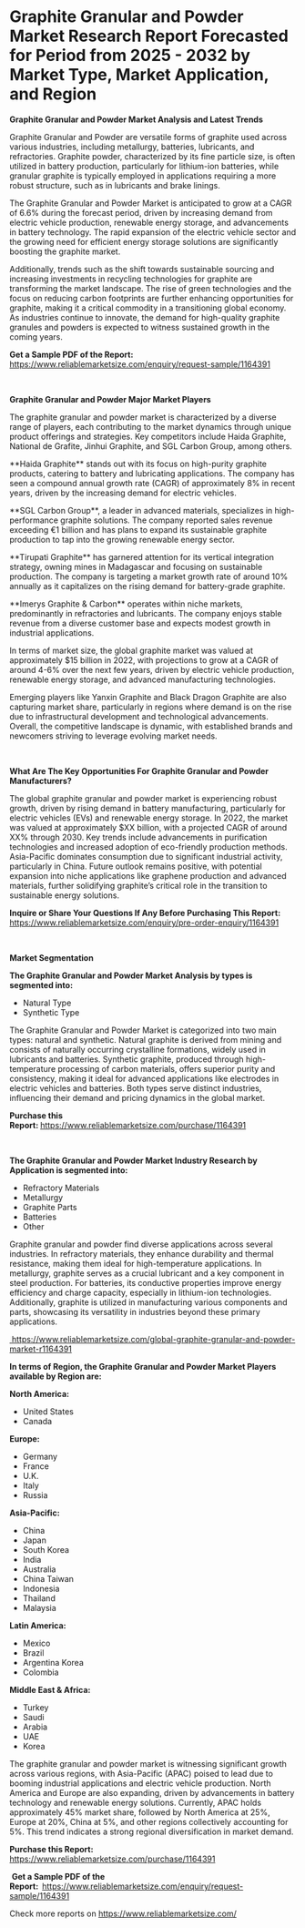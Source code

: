 <p><h1>Graphite Granular and Powder Market Research Report Forecasted for Period from 2025 -  2032 by Market Type, Market Application, and Region</h1></p><p><strong>Graphite Granular and Powder Market Analysis and Latest Trends</strong></p>
<p><p>Graphite Granular and Powder are versatile forms of graphite used across various industries, including metallurgy, batteries, lubricants, and refractories. Graphite powder, characterized by its fine particle size, is often utilized in battery production, particularly for lithium-ion batteries, while granular graphite is typically employed in applications requiring a more robust structure, such as in lubricants and brake linings.</p><p>The Graphite Granular and Powder Market is anticipated to grow at a CAGR of 6.6% during the forecast period, driven by increasing demand from electric vehicle production, renewable energy storage, and advancements in battery technology. The rapid expansion of the electric vehicle sector and the growing need for efficient energy storage solutions are significantly boosting the graphite market. </p><p>Additionally, trends such as the shift towards sustainable sourcing and increasing investments in recycling technologies for graphite are transforming the market landscape. The rise of green technologies and the focus on reducing carbon footprints are further enhancing opportunities for graphite, making it a critical commodity in a transitioning global economy. As industries continue to innovate, the demand for high-quality graphite granules and powders is expected to witness sustained growth in the coming years.</p></p>
<p><strong>Get a Sample PDF of the Report:&nbsp;</strong> <a href="https://www.reliablemarketsize.com/enquiry/request-sample/1164391?utm_campaign=2528&utm_medium=2&utm_source=Github&utm_content=ia&utm_term=02042025&utm_id=graphite-granular-and-powder">https://www.reliablemarketsize.com/enquiry/request-sample/1164391</a></p>
<p>&nbsp;</p>
<p><strong>Graphite Granular and Powder Major Market Players</strong></p>
<p><p>The graphite granular and powder market is characterized by a diverse range of players, each contributing to the market dynamics through unique product offerings and strategies. Key competitors include Haida Graphite, National de Grafite, Jinhui Graphite, and SGL Carbon Group, among others.</p><p>**Haida Graphite** stands out with its focus on high-purity graphite products, catering to battery and lubricating applications. The company has seen a compound annual growth rate (CAGR) of approximately 8% in recent years, driven by the increasing demand for electric vehicles.</p><p>**SGL Carbon Group**, a leader in advanced materials, specializes in high-performance graphite solutions. The company reported sales revenue exceeding €1 billion and has plans to expand its sustainable graphite production to tap into the growing renewable energy sector.</p><p>**Tirupati Graphite** has garnered attention for its vertical integration strategy, owning mines in Madagascar and focusing on sustainable production. The company is targeting a market growth rate of around 10% annually as it capitalizes on the rising demand for battery-grade graphite.</p><p>**Imerys Graphite & Carbon** operates within niche markets, predominantly in refractories and lubricants. The company enjoys stable revenue from a diverse customer base and expects modest growth in industrial applications.</p><p>In terms of market size, the global graphite market was valued at approximately $15 billion in 2022, with projections to grow at a CAGR of around 4-6% over the next few years, driven by electric vehicle production, renewable energy storage, and advanced manufacturing technologies.</p><p>Emerging players like Yanxin Graphite and Black Dragon Graphite are also capturing market share, particularly in regions where demand is on the rise due to infrastructural development and technological advancements. Overall, the competitive landscape is dynamic, with established brands and newcomers striving to leverage evolving market needs.</p></p>
<p>&nbsp;</p>
<p><strong>What Are The Key Opportunities For Graphite Granular and Powder Manufacturers?</strong></p>
<p><p>The global graphite granular and powder market is experiencing robust growth, driven by rising demand in battery manufacturing, particularly for electric vehicles (EVs) and renewable energy storage. In 2022, the market was valued at approximately $XX billion, with a projected CAGR of around XX% through 2030. Key trends include advancements in purification technologies and increased adoption of eco-friendly production methods. Asia-Pacific dominates consumption due to significant industrial activity, particularly in China. Future outlook remains positive, with potential expansion into niche applications like graphene production and advanced materials, further solidifying graphite’s critical role in the transition to sustainable energy solutions.</p></p>
<p><strong>Inquire or Share Your Questions If Any Before Purchasing This Report:</strong> <a href="https://www.reliablemarketsize.com/enquiry/pre-order-enquiry/1164391?utm_campaign=2528&utm_medium=2&utm_source=Github&utm_content=ia&utm_term=02042025&utm_id=graphite-granular-and-powder">https://www.reliablemarketsize.com/enquiry/pre-order-enquiry/1164391</a></p>
<p>&nbsp;</p>
<p><strong>Market Segmentation</strong></p>
<p><strong>The Graphite Granular and Powder Market Analysis by types is segmented into:</strong></p>
<p><ul><li>Natural Type</li><li>Synthetic Type</li></ul></p>
<p><p>The Graphite Granular and Powder Market is categorized into two main types: natural and synthetic. Natural graphite is derived from mining and consists of naturally occurring crystalline formations, widely used in lubricants and batteries. Synthetic graphite, produced through high-temperature processing of carbon materials, offers superior purity and consistency, making it ideal for advanced applications like electrodes in electric vehicles and batteries. Both types serve distinct industries, influencing their demand and pricing dynamics in the global market.</p></p>
<p><strong>Purchase this Report:&nbsp;</strong><a href="https://www.reliablemarketsize.com/purchase/1164391?utm_campaign=2528&utm_medium=2&utm_source=Github&utm_content=ia&utm_term=02042025&utm_id=graphite-granular-and-powder">https://www.reliablemarketsize.com/purchase/1164391</a></p>
<p>&nbsp;</p>
<p><strong>The Graphite Granular and Powder Market Industry Research by Application is segmented into:</strong></p>
<p><ul><li>Refractory Materials</li><li>Metallurgy</li><li>Graphite Parts</li><li>Batteries</li><li>Other</li></ul></p>
<p><p>Graphite granular and powder find diverse applications across several industries. In refractory materials, they enhance durability and thermal resistance, making them ideal for high-temperature applications. In metallurgy, graphite serves as a crucial lubricant and a key component in steel production. For batteries, its conductive properties improve energy efficiency and charge capacity, especially in lithium-ion technologies. Additionally, graphite is utilized in manufacturing various components and parts, showcasing its versatility in industries beyond these primary applications.</p></p>
<p><a href="https://www.reliablemarketsize.com/global-graphite-granular-and-powder-market-r1164391?utm_campaign=2528&utm_medium=2&utm_source=Github&utm_content=ia&utm_term=02042025&utm_id=graphite-granular-and-powder">&nbsp;https://www.reliablemarketsize.com/global-graphite-granular-and-powder-market-r1164391</a></p>
<p><strong>In terms of Region, the Graphite Granular and Powder Market Players available by Region are:</strong></p>
<p>
    <p> <strong> North America: </strong>
        <ul>
            <li>United States</li>
            <li>Canada</li>
        </ul>
        </p> 
    <p> <strong> Europe: </strong>
        <ul>
            <li>Germany</li>
            <li>France</li>
            <li>U.K.</li>
            <li>Italy</li>
            <li>Russia</li>
        </ul>
        </p> 
    <p> <strong> Asia-Pacific: </strong>
        <ul>
            <li>China</li>
            <li>Japan</li>
            <li>South Korea</li>
            <li>India</li>
            <li>Australia</li>
            <li>China Taiwan</li>
            <li>Indonesia</li>
            <li>Thailand</li>
            <li>Malaysia</li>
        </ul>
        </p> 
    <p> <strong> Latin America: </strong>
        <ul>
            <li>Mexico</li>
            <li>Brazil</li>
            <li>Argentina Korea</li>
            <li>Colombia</li>
        </ul>
        </p> 
    <p> <strong> Middle East & Africa: </strong>
        <ul>
            <li>Turkey</li>
            <li>Saudi</li>
            <li>Arabia</li>
            <li>UAE</li>
            <li>Korea</li>
        </ul>
    </p>
    </p>
<p><p>The graphite granular and powder market is witnessing significant growth across various regions, with Asia-Pacific (APAC) poised to lead due to booming industrial applications and electric vehicle production. North America and Europe are also expanding, driven by advancements in battery technology and renewable energy solutions. Currently, APAC holds approximately 45% market share, followed by North America at 25%, Europe at 20%, China at 5%, and other regions collectively accounting for 5%. This trend indicates a strong regional diversification in market demand.</p></p>
<p><strong>Purchase this Report: </strong><a href="https://www.reliablemarketsize.com/purchase/1164391?utm_campaign=2528&utm_medium=2&utm_source=Github&utm_content=ia&utm_term=02042025&utm_id=graphite-granular-and-powder">https://www.reliablemarketsize.com/purchase/1164391</a></p>
<p>&nbsp;<strong>Get a Sample PDF of the Report:&nbsp;&nbsp;</strong><a href="https://www.reliablemarketsize.com/enquiry/request-sample/1164391?utm_campaign=2528&utm_medium=2&utm_source=Github&utm_content=ia&utm_term=02042025&utm_id=graphite-granular-and-powder">https://www.reliablemarketsize.com/enquiry/request-sample/1164391</a></p>
<p><strong></strong></p>
<p>Check more reports on <a href="https://www.reliablemarketsize.com/?utm_campaign=2528&utm_medium=2&utm_source=Github&utm_content=ia&utm_term=02042025&utm_id=graphite-granular-and-powder">https://www.reliablemarketsize.com/</a></p>